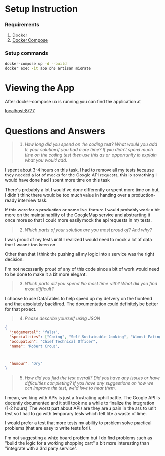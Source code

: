 # Setup Instruction

### Requirements
1. [Docker](https://docs.docker.com/install/)
2. [Docker Compose](https://docs.docker.com/compose/install/)

### Setup commands
```sh
docker-compose up -d --build
docker exec -it app php artisan migrate
```

# Viewing the App
After docker-compose up is running you can find the application at

[localhost:8777](http://localhost:8777)

# Questions and Answers

> 1. *How long did you spend on the coding test? What would you add to your solution if you had more time? If you didn't spend much time on the coding test then use this as an opportunity to explain what you would add.*

I spent about 3-4 hours on this task. I had to remove all my tests because they needed a lot of mocks for the Google API requests, this is something I would have done had I spent more time on this task.

There's probably a lot I would've done differently or spent more time on but, I didn't think there would be too much value in handing over a production-ready interview task.

If this were for a production or some live-feature I would probably work a bit more on the maintainability of the GoogleMap service and abstracting it once more so that I could more easily mock the api requests in my tests. 


> 2. *Which parts of your solution are you most proud of? And why?*

I was proud of my tests until I realized I would need to mock a lot of data that I wasn't too keen on.

Other than that I think the pushing all my logic into a service was the right decision.

I'm not necessarily proud of any of this code since a bit of work would need to be done to make it a bit more elegant.


> 3. *Which parts did you spend the most time with? What did you find most difficult?*

I choose to use DataTables to help speed up my delivery on the frontend and that absolutely backfired. The documentation could definitely be better for that project.


> 4. *Please describe yourself using JSON*

```json
{
  "judgemental": "false",
  "specialities": ["Coding", "Self-Sustainable Cooking", "Almost Eating Healthily"],
  "occupation": "Chief Technical Officer",
  "name": "Robert Crous",



  "humour": "Dry"
}
```

> 5. *How did you find the test overall? Did you have any issues or have difficulties completing? If you have any suggestions on how we can improve the test, we'd love to hear them.*

I mean, working with APIs is just a frustrating uphill battle.
The Google API is decently documented and it still took me a while to finalize the integration (1-2 hours). The worst part about APIs are they are a pain in the ass to unit test so I had to go with temporary tests which felt like a waste of time.

I would prefer a test that more tests my ability to problem solve practical problems (that are easy to write tests for!).

I'm not suggesting a white board problem but I do find problems such as "build the logic for a working shopping cart" a bit more interesting than "integrate with a 3rd party service".

